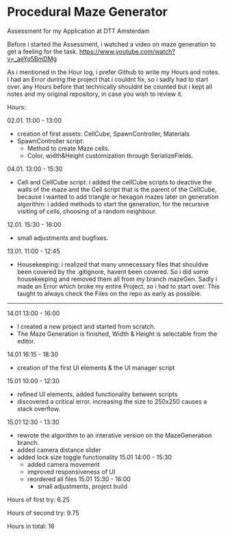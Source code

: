 # Procedural Maze Generator
 
Assessment for my Application at DTT Amsterdam

Before i started the Assessment, i watched a video on maze generation to get a feeling for the task. https://www.youtube.com/watch?v=_aeYq5BmDMg 

As i mentioned in the Hour log, i prefer Github to write my Hours and notes. 
I had an Error during the project that i couldnt fix, so i sadly had to start over.
any Hours before that technically shouldnt be counted but i kept all notes and my original repository, in case you wish to review it.

Hours:

02.01. 11:00 - 13:00
- creation of first assets: CellCube, SpawnController, Materials
- SpawnController script: 
 	- Method to create Maze cells. 
 	- Color, width&Height customization through SerializeFields.
    
04.01. 13:00 - 15:30
- Cell and CellCube script: i added the cellCube scripts to deactive the walls of the maze and the Cell script that is 
	the parent of the CellCube, because i wanted to add triangle or hexagon mazes later on
	generation algorithm: i added methods to start the generation, for the recursive visiting of cells,
	choosing of a random neighbour.
 
12.01. 15:30 - 16:00
- small adjustments and bugfixes.
 
13.01. 11:00 - 12:45
- Housekeeping: i realized that many unnecessary files that shouldve been covered by the .gitignore, havent been covered.
	So i did some housekeeping and removed them all from my branch mazeGen.
	Sadly i made an Error which broke my entire Project, so i had to start over. This taught to always check the Files on the repo as early as possible.
 ---
14.01 13:00 - 16:00
- I created a new project and started from scratch.
- The Maze Generation is finished, Width & Height is selectable from the editor.
 
14.01 16:15 - 18:30
- creation of the first UI elements & the UI manager script
 
15.01 10:00 - 12:30
- refined UI elements, added functionality between scripts
- discovered a critical error. increasing the size to 250x250 causes a stack overflow.
 
15.01 12:30 - 13:30
- rewrote the algorithm to an interative version on the MazeGeneration branch.
- added camera distance slider
- added lock size toggle functionality
15.01 14:00 - 15:30
  - added camera movement
  - improved responsiveness of UI
  - reordered all files
15.01 15:30 - 16:00
    - small adjustments, project build

Hours of first try: 6.25

Hours of second try: 9.75

Hours in total: 16
